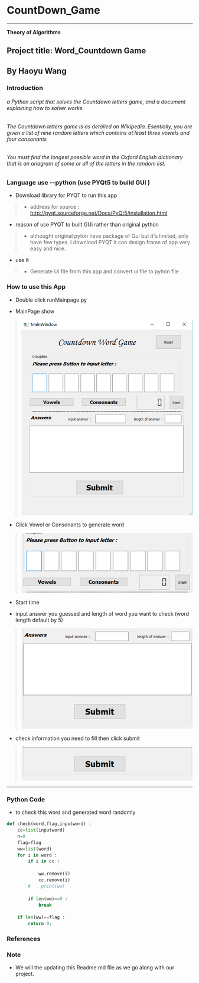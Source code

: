 # CountDown_Game
----------------------------------
__Theory of Algorithms__

## Project title: Word_Countdown Game
 By Haoyu Wang 
 ---------------------------
 
### Introduction

######  a Python script that solves the Countdown letters game, and a document explaining how to solver works.

###### The Countdown letters game is as detailed on Wikipedia. Esentially, you are given a list of nine random letters which contains at least three vowels and four consonants
 
###### You must find the longest possible word in the Oxford English dictionary that is an anagram of some or all of the letters in the random list.

### Language use --python (use PYQt5 to build GUI ) 

* Download library for PYQT to run this app

>- address for source : http://pyqt.sourceforge.net/Docs/PyQt5/installation.html

* reason of use PYQT to built GUi rather than original python

>- althought original pyton have package of Gui but it's limited, only have few types. I download PYQT it can design frame of app very easy and nice.

* use it

>-  Generate Ui file from this app and convert ui file to pyhon file .

### How to use this App

* Double click runMainpage.py 

* MainPage show
>![image](https://github.com/G00330443/CountDown-Game/blob/master/Graph/mainpage.PNG)
>
* Click Vowel or Consonants to generate word 
>![image](https://github.com/G00330443/CountDown-Game/blob/master/Graph/generated%20Word.PNG)

* Start time

* input answer you guessed and length of word you want to check  (word length default by 5)
>![image](https://github.com/G00330443/CountDown-Game/blob/master/Graph/inputword%20and%20set%20len%20of%20word.PNG)

* check information you need to fill then click submit
>![image](https://github.com/G00330443/CountDown-Game/blob/master/Graph/submit.PNG)
--------------------

### Python Code

* to check this word and generated word randomly
```python 
def check(word,flag,inputword) :
    cc=list(inputword)
    n=0
    flag=flag
    ww=list(word)
    for i in word :
        if i in cc :
            
            ww.remove(i)
            cc.remove(i)
        #    print(ww)
      
        if len(ww)==0 :
            break 
     
    if len(ww)==flag :
        return 0;
```
### References

### Note
* We will the updating this Readme.md file as we go along with our project.
